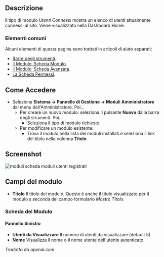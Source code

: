 <!-- Filename: Help4.x:Admin_Modules:_Logged-in_Users / Display title: Moduli: Utenti Registrati -->

## Descrizione

Il tipo di modulo *Utenti Connessi* mostra un elenco di utenti
attualmente connessi al sito. Viene visualizzato nella Dashboard Home.

### Elementi comuni

Alcuni elementi di questa pagina sono trattati in articoli di aiuto separati:

* [Barre degli strumenti](jdocmanual?article=help/common-elements/toolbars).
* [Il Modulo: Scheda Modulo](jdocmanual?article=help/modules/modules-module-tab).
* [Il Modulo: Scheda Avanzata](jdocmanual?article=help/modules/modules-advanced-tab).
* [La Scheda Permessi](jdocmanual?article=help/common-elements/edit-permissions).

## Come Accedere

- Seleziona **Sistema → Pannello di Gestione → Moduli Amministratore** dal menu dell'Amministratore. Poi...
  - Per creare un nuovo modulo: seleziona il pulsante **Nuovo** dalla barra degli strumenti. Poi...
    - Seleziona il tipo di modulo richiesto.
  - Per modificare un modulo esistente:
    - Trova il modulo nella lista dei moduli installati e seleziona il
      link del titolo nella colonna **Titolo**.

## Screenshot

![moduli scheda moduli utenti registrati](../../../it/images/modules-admin/modules-logged-in-users-module-tab.png)

## Campi del modulo

- **Titolo** Il titolo del modulo. Questo è anche il titolo visualizzato
  per il modulo a seconda del campo formulario *Mostra Titolo*.

### Scheda del Modulo

#### Pannello Sinistro

- **Utenti da Visualizzare** Il numero di utenti da visualizzare (default 5).
- **Nome** Visualizza il nome o il nome utente dell'utente autenticato.

*Tradotto da openai.com*


